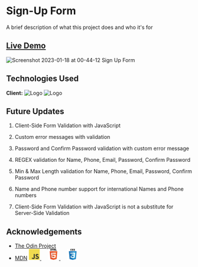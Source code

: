 
# Sign-Up Form

A brief description of what this project does and who it's for


## [Live Demo](https://www.google.com)

![Screenshot 2023-01-18 at 00-44-12 Sign Up Form](https://user-images.githubusercontent.com/117214735/212992733-e9a17af7-a9dc-4632-ac67-b4e3500b2a0a.png)



## Technologies Used

**Client:** 
![Logo](https://img.icons8.com/color/512/css3.png)
![Logo](https://img.icons8.com/color/512/html-5.png)




## Future Updates
1. Client-Side Form Validation with JavaScript

2. Custom error messages with validation

3. Password and Confirm Password validation with custom error message

4. REGEX validation for Name, Phone, Email, Password, Confirm Password

5. Min & Max Length validation for Name, Phone, Email, Password, Confirm Password

6. Name and Phone number support for international Names and Phone numbers

7. Client-Side Form Validation with JavaScript is not a substitute for Server-Side Validation
## Acknowledgements

 - [The Odin Project](https://www.theodinproject.com/paths/full-stack-javascript/courses/intermediate-html-and-css)
 - [MDN](https://developer.mozilla.org/en-US/docs/Learn/Forms/Form_validation#validating_forms_using_javascript)
 <a href="https://developer.mozilla.org/en-US/docs/Web/JavaScript" target="_blank" rel="noreferrer"> <img src="https://raw.githubusercontent.com/devicons/devicon/master/icons/javascript/javascript-original.svg" alt="javascript" width="30" height="30"/> </a>  &emsp;   <a href="https://www.w3.org/html/" target="_blank" rel="noreferrer"> <img src="https://raw.githubusercontent.com/devicons/devicon/master/icons/html5/html5-original-wordmark.svg" alt="html5" width="30" height="30"/> </a>  &emsp;   <a href="https://www.w3schools.com/css/" target="_blank" rel="noreferrer"> <img src="https://raw.githubusercontent.com/devicons/devicon/master/icons/css3/css3-original-wordmark.svg" alt="css3" width="30" height="30"/> </a>
